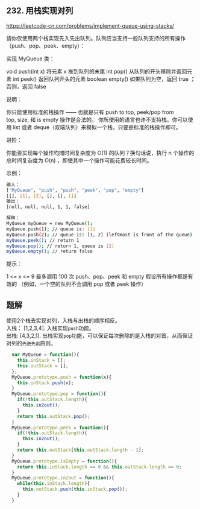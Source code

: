 ## 232. 用栈实现对列 

https://leetcode-cn.com/problems/implement-queue-using-stacks/  

请你仅使用两个栈实现先入先出队列。队列应当支持一般队列支持的所有操作（push、pop、peek、empty）：

实现 MyQueue 类：

void push(int x) 将元素 x 推到队列的末尾
int pop() 从队列的开头移除并返回元素
int peek() 返回队列开头的元素
boolean empty() 如果队列为空，返回 true ；否则，返回 false
 

说明：

你只能使用标准的栈操作 —— 也就是只有 push to top, peek/pop from top, size, 和 is empty 操作是合法的。
你所使用的语言也许不支持栈。你可以使用 list 或者 deque（双端队列）来模拟一个栈，只要是标准的栈操作即可。
 

进阶：

你能否实现每个操作均摊时间复杂度为 O(1) 的队列？换句话说，执行 n 个操作的总时间复杂度为 O(n) ，即使其中一个操作可能花费较长时间。

示例：
```bash
输入：
["MyQueue", "push", "push", "peek", "pop", "empty"]
[[], [1], [2], [], [], []]
输出：
[null, null, null, 1, 1, false]

解释：
MyQueue myQueue = new MyQueue();
myQueue.push(1); // queue is: [1]
myQueue.push(2); // queue is: [1, 2] (leftmost is front of the queue)
myQueue.peek(); // return 1
myQueue.pop(); // return 1, queue is [2]
myQueue.empty(); // return false

```

提示：

1 <= x <= 9
最多调用 100 次 push、pop、peek 和 empty
假设所有操作都是有效的 （例如，一个空的队列不会调用 pop 或者 peek 操作）

## 题解
使用2个栈去实现对列，入栈与出栈的顺序相反。  
入栈： [1,2,3,4]. 入栈实现`push`功能。  
出栈:  [4,3,2,1]. 出栈实现`pop`功能，可以保证每次删除的是入栈的对首，从而保证对列的`先进先出`原则。

```javascript
  var MyQueue = function(){
    this.inStack = [];
    this.outStack = [];
  };
  MyQueue.prototype.push = function(x){
    this.inStack.push(x);
  }
  MyQueue.prototype.pop = function(){
    if(!this.outStack.length){
      this.in2out();
    }
    return this.outStack.pop();
  }
  MyQueue.prototype.peek = function(){
    if(!this.outStack.length){
      this.in2out();
    }
    return this.outStack[this.outStack.length - 1];
  }
  MyQueue.prototype.isEmpty = function(){
    return this.inStack.length == 0 && this.outStack.length == 0;
  }
  MyQueue.prototype.in2out = function(){
    while(this.inStack.length){
      this.outStack.push(this.inStack.pop());
    }
  }
```
